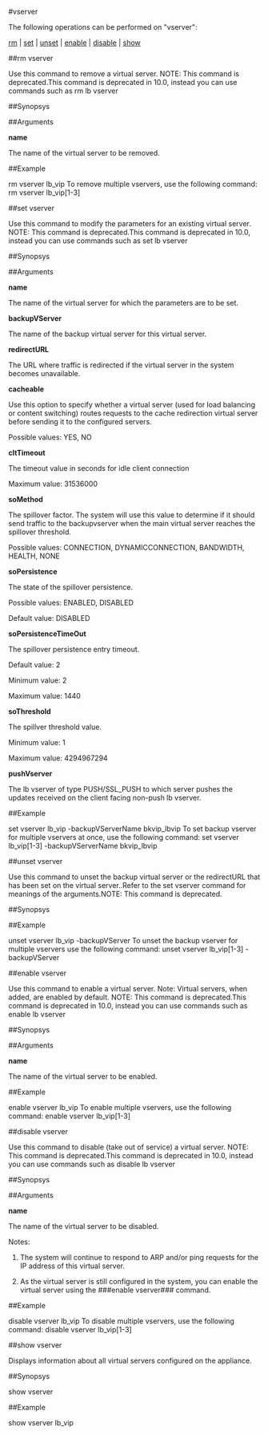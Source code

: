 #vserver

The following operations can be performed on "vserver":


[rm](#rm-vserver) | [set](#set-vserver) | [unset](#unset-vserver) | [enable](#enable-vserver) | [disable](#disable-vserver) | [show](#show-vserver)

##rm vserver

Use this command to remove a virtual server. NOTE: This command is deprecated.This command is deprecated in 10.0, instead you can use commands such as rm lb vserver


##Synopsys




##Arguments

<b>name</b>
The name of the virtual server to be removed.



##Example

rm vserver lb_vip	To remove multiple vservers, use the following command:	rm vserver lb_vip[1-3]

##set vserver

Use this command to modify the parameters for an existing virtual server. NOTE: This command is deprecated.This command is deprecated in 10.0, instead you can use commands such as set lb vserver


##Synopsys




##Arguments

<b>name</b>
The name of the virtual server for which the parameters are to be set.

<b>backupVServer</b>
The name of the backup virtual server for this virtual server.

<b>redirectURL</b>
The URL where traffic is redirected if the virtual server in the system becomes unavailable.

<b>cacheable</b>
Use this option to specify whether a virtual server (used for load balancing or content switching) routes requests to the cache redirection virtual server before sending it to the configured servers.
Possible values: YES, NO

<b>cltTimeout</b>
The timeout value in seconds for idle client connection
Maximum value: 31536000

<b>soMethod</b>
The spillover factor. The system will use this value to determine if it should send traffic to the backupvserver when the main virtual server reaches the spillover threshold.
Possible values: CONNECTION, DYNAMICCONNECTION, BANDWIDTH, HEALTH, NONE

<b>soPersistence</b>
The state of the spillover persistence.
Possible values: ENABLED, DISABLED
Default value: DISABLED

<b>soPersistenceTimeOut</b>
The spillover persistence entry timeout.
Default value: 2
Minimum value: 2
Maximum value: 1440

<b>soThreshold</b>
The spillver threshold value.
Minimum value: 1
Maximum value: 4294967294

<b>pushVserver</b>
The lb vserver of type PUSH/SSL_PUSH to which server pushes the updates received on the client facing non-push lb vserver.



##Example

set vserver lb_vip -backupVServerName bkvip_lbvip	To set backup vserver for multiple vservers at once, use the following command:	set vserver lb_vip[1-3] -backupVServerName bkvip_lbvip

##unset vserver

Use this command to unset the backup virtual server or the redirectURL that has been set on the virtual server..Refer to the set  vserver command for meanings of the arguments.NOTE: This command is deprecated.


##Synopsys




##Example

unset vserver lb_vip -backupVServer       To unset the backup vserver for multiple vservers use the following command:	unset vserver lb_vip[1-3] -backupVServer

##enable vserver

Use this command to enable a virtual server. Note:	Virtual servers, when added, are enabled by default. NOTE: This command is deprecated.This command is deprecated in 10.0, instead you can use commands such as enable lb vserver


##Synopsys




##Arguments

<b>name</b>
The name of the virtual server to be enabled.



##Example

enable vserver lb_vip	To enable multiple vservers, use the following command:        enable vserver lb_vip[1-3]

##disable vserver

Use this command to disable (take out of service) a virtual server. NOTE: This command is deprecated.This command is deprecated in 10.0, instead you can use commands such as disable lb vserver


##Synopsys




##Arguments

<b>name</b>
The name of the virtual server to be disabled.
Notes:
1.	The system will continue to respond to ARP and/or ping requests for the IP address of this virtual server.
2.	As the virtual server is still configured in the system, you can enable the virtual server using the ###enable vserver### command.



##Example

disable vserver lb_vip	To disable multiple vservers, use the following command:	disable vserver lb_vip[1-3]

##show vserver

Displays information about all virtual servers configured on the appliance.


##Synopsys

show vserver


##Example

show vserver lb_vip

